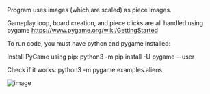 Program uses images (which are scaled) as piece images.

Gameplay loop, board creation, and piece clicks are all handled using pygame
https://www.pygame.org/wiki/GettingStarted


To run code, you must have python and pygame installed:

Install PyGame using pip:
python3 -m pip install -U pygame --user

Check if it works:
python3 -m pygame.examples.aliens

![image](https://github.com/user-attachments/assets/b00544a6-7499-434f-8e32-689044022c80)

